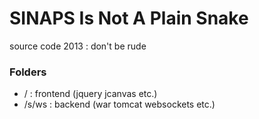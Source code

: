 # SINAPS Is Not A Plain Snake
source code 2013 : don't be rude

### Folders
- / : frontend (jquery jcanvas etc.)
- /s/ws : backend (war tomcat websockets etc.)
